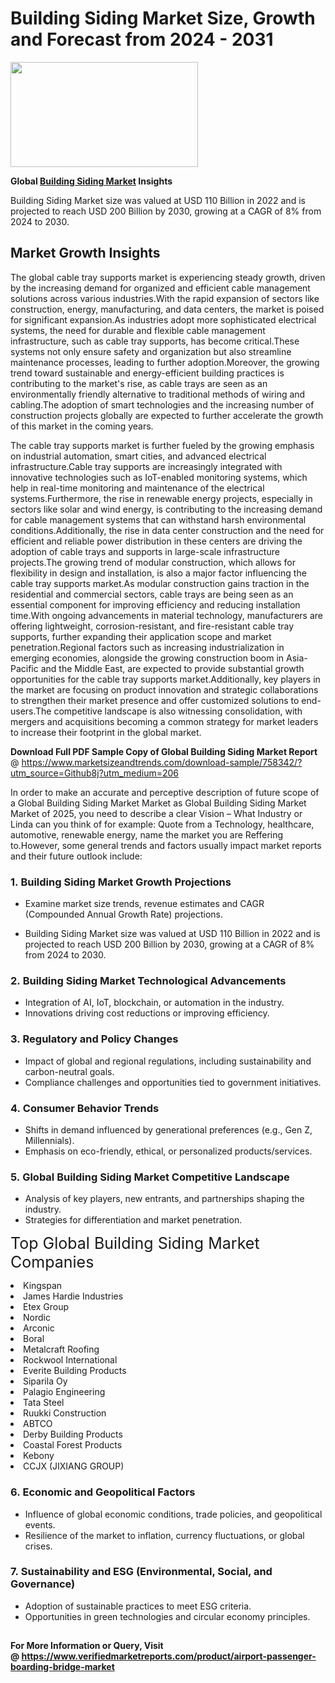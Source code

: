 <H1>Building Siding Market Size, Growth and Forecast from 2024 - 2031</H1><img class="aligncenter size-medium wp-image-584254" src="https://thirdeyenews.in/wp-content/uploads/2024/09/Global-Market-Research-300x168.jpeg" alt="" width="300" height="168" /><p><strong>Global&nbsp;<a href="https://www.marketsizeandtrends.com/download-sample/758342/?utm_source=Github8j?utm_medium=206">Building Siding Market</a> Insights</strong></p><p>Building Siding Market size was valued at USD 110 Billion in 2022 and is projected to reach USD 200 Billion by 2030, growing at a CAGR of 8% from 2024 to 2030.</p><p><h2>Market Growth Insights</h2> <p>The global cable tray supports market is experiencing steady growth, driven by the increasing demand for organized and efficient cable management solutions across various industries.With the rapid expansion of sectors like construction, energy, manufacturing, and data centers, the market is poised for significant expansion.As industries adopt more sophisticated electrical systems, the need for durable and flexible cable management infrastructure, such as cable tray supports, has become critical.These systems not only ensure safety and organization but also streamline maintenance processes, leading to further adoption.Moreover, the growing trend toward sustainable and energy-efficient building practices is contributing to the market's rise, as cable trays are seen as an environmentally friendly alternative to traditional methods of wiring and cabling.The adoption of smart technologies and the increasing number of construction projects globally are expected to further accelerate the growth of this market in the coming years.</p> <p>The cable tray supports market is further fueled by the growing emphasis on industrial automation, smart cities, and advanced electrical infrastructure.Cable tray supports are increasingly integrated with innovative technologies such as IoT-enabled monitoring systems, which help in real-time monitoring and maintenance of the electrical systems.Furthermore, the rise in renewable energy projects, especially in sectors like solar and wind energy, is contributing to the increasing demand for cable management systems that can withstand harsh environmental conditions.Additionally, the rise in data center construction and the need for efficient and reliable power distribution in these centers are driving the adoption of cable trays and supports in large-scale infrastructure projects.The growing trend of modular construction, which allows for flexibility in design and installation, is also a major factor influencing the cable tray supports market.As modular construction gains traction in the residential and commercial sectors, cable trays are being seen as an essential component for improving efficiency and reducing installation time.With ongoing advancements in material technology, manufacturers are offering lightweight, corrosion-resistant, and fire-resistant cable tray supports, further expanding their application scope and market penetration.Regional factors such as increasing industrialization in emerging economies, alongside the growing construction boom in Asia-Pacific and the Middle East, are expected to provide substantial growth opportunities for the cable tray supports market.Additionally, key players in the market are focusing on product innovation and strategic collaborations to strengthen their market presence and offer customized solutions to end-users.The competitive landscape is also witnessing consolidation, with mergers and acquisitions becoming a common strategy for market leaders to increase their footprint in the global market.<p><span class=""><strong>Download Full PDF Sample Copy of Global Building Siding Market Report</strong> @ <a href="https://www.marketsizeandtrends.com/download-sample/758342/?utm_source=Github8j?utm_medium=206" target="_blank">https://www.marketsizeandtrends.com/download-sample/758342/?utm_source=Github8j?utm_medium=206</a></span></p><p>In order to make an accurate and perceptive description of future scope of a Global&nbsp;Building Siding Market Market as Global&nbsp;Building Siding Market Market of 2025, you need to describe a clear Vision &ndash; What Industry or Linda can you think of for example: Quote from a Technology, healthcare, automotive, renewable energy, name the market you are Reffering to.However, some general trends and factors usually impact market reports and their future outlook include:</p><h3>1.&nbsp;<strong>Building Siding Market Growth Projections</strong></h3><ul><li>Examine market size trends, revenue estimates and CAGR (Compounded Annual Growth Rate) projections.</li><li><p>Building Siding Market size was valued at USD 110 Billion in 2022 and is projected to reach USD 200 Billion by 2030, growing at a CAGR of 8% from 2024 to 2030.</p></li></ul><h3>2.&nbsp;<strong>Building Siding Market Technological Advancements</strong></h3><ul><li>Integration of AI, IoT, blockchain, or automation in the industry.</li><li>Innovations driving cost reductions or improving efficiency.</li></ul><h3>3.&nbsp;<strong>Regulatory and Policy Changes</strong></h3><ul><li>Impact of global and regional regulations, including sustainability and carbon-neutral goals.</li><li>Compliance challenges and opportunities tied to government initiatives.</li></ul><h3>4.&nbsp;<strong>Consumer Behavior Trends</strong></h3><ul><li>Shifts in demand influenced by generational preferences (e.g., Gen Z, Millennials).</li><li>Emphasis on eco-friendly, ethical, or personalized products/services.</li></ul><h3>5.&nbsp;<strong>Global Building Siding Market Competitive Landscape</strong></h3><ul><li>Analysis of key players, new entrants, and partnerships shaping the industry.</li><li>Strategies for differentiation and market penetration.</li></ul><p data-pm-slice="1 1 []"><span style="color: inherit; font-family: inherit; font-size: 25px;">Top Global Building Siding Market Companies</span></p><div class="" data-test-id=""><p><li>Kingspan</li><li> James Hardie Industries</li><li> Etex Group</li><li> Nordic</li><li> Arconic</li><li> Boral</li><li> Metalcraft Roofing</li><li> Rockwool International</li><li> Everite Building Products</li><li> Siparila Oy</li><li> Palagio Engineering</li><li> Tata Steel</li><li> Ruukki Construction</li><li> ABTCO</li><li> Derby Building Products</li><li> Coastal Forest Products</li><li> Kebony</li><li> CCJX (JIXIANG GROUP)</li></p></div><h3>6.&nbsp;<strong>Economic and Geopolitical Factors</strong></h3><ul><li>Influence of global economic conditions, trade policies, and geopolitical events.</li><li>Resilience of the market to inflation, currency fluctuations, or global crises.</li></ul><h3>7.&nbsp;<strong>Sustainability and ESG (Environmental, Social, and Governance)</strong></h3><ul><li>Adoption of sustainable practices to meet ESG criteria.</li><li>Opportunities in green technologies and circular economy principles.</li></ul><h2><strong style="font-size: 14px;">For More Information or Query, Visit @&nbsp;</strong><a style="background-color: #ffffff; font-size: 14px;" href="https://www.marketsizeandtrends.com/report/building-siding-market/" target="_blank">https://www.verifiedmarketreports.com/product/airport-passenger-boarding-bridge-market</a></h2>